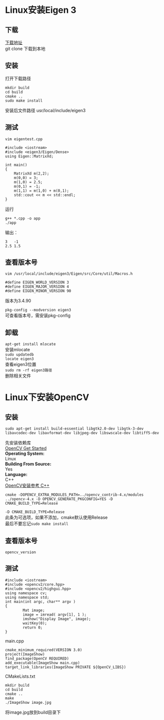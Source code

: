 # Linux安装Eigen 3
## 下载
[下载地址](https://gitlab.com/libeigen/eigen/-/tree/master)  
git clone 下载到本地
## 安装
打开下载路径
```
mkdir build
cd build
cmake ..
sudo make install
```
安装后文件路径 usr/local/include/eigen3
## 测试
`vim eigentest.cpp`
```
#include <iostream>
#include <eigen3/Eigen/Dense>
using Eigen::MatrixXd;

int main()
{
	MatrixXd m(2,2);
	m(0,0) = 3;
	m(1,0) = 2.5;
	m(0,1) = -1;
	m(1,1) = m(1,0) + m(0,1);
	std::cout << m << std::endl;
}
```
运行

`g++ *.cpp -o app`  
`./app` 
 
输出：
```
3   -1
2.5 1.5
```
## 查看版本号
`vim /usr/local/include/eigen3/Eigen/src/Core/util/Macros.h`
```
#define EIGEN_WORLD_VERSION 3
#define EIGEN_MAJOR_VERSION 4
#define EIGEN_MINOR_VERSION 90
```
版本为3.4.90  
  
`pkg-config --modversion eigen3`  
可查看版本号，需安装pkg-config
## 卸载
`apt-get install mlocate`  
安装mlocate  
`sudo updatedb`  
`locate eigen3`  
查看eigen3位置  
`sudo rm -rf eigen3路径`  
删除相关文件  
# Linux下安装OpenCV
## 安装
```
sudo apt-get install build-essential libgtk2.0-dev libgtk-3-dev libavcodec-dev libavformat-dev libjpeg-dev libswscale-dev libtiff5-dev
```  
先安装依赖库  
[OpenCV Get Started](https://opencv.org/get-started/)  
**Operating System:**  
Linux  
**Building From Source:**  
Yes  
**Language:**  
C++  
[OpenCV安装参考 C++](https://docs.opencv.org/4.8.0/d7/d9f/tutorial_linux_install.html)  
```
cmake -DOPENCV_EXTRA_MODULES_PATH=../opencv_contrib-4.x/modules ../opencv-4.x -D OPENCV_GENERATE_PKGCONFIG=YES -D CMAKE_BUILD_TYPE=Release
```
`-D CMAKE_BUILD_TYPE=Release`  
此条为可选项，如果不添加，cmake默认使用Release  
最后不要忘记`sudo make install`
## 查看版本号
`opencv_version`
## 测试
```
#include <iostream>
#include <opencv2/core.hpp>
#include <opencv2/highgui.hpp>
using namespace cv;
using namespace std;
int main(int argc, char** argv )
{
        Mat image;
        image = imread( argv[1], 1 );
        imshow("Display Image", image);
        waitKey(0);
        return 0;
}
```
main.cpp  
```
cmake_minimum_required(VERSION 3.0)
project(ImageShow)
find_package(OpenCV REQUIRED)
add_executable(ImageShow main.cpp)
target_link_libraries(ImageShow PRIVATE ${OpenCV_LIBS})
```
CMakeLists.txt  
```
mkdir build
cd build
cmake ..
make
./ImageShow image.jpg
```
将image.jpg放到build目录下




